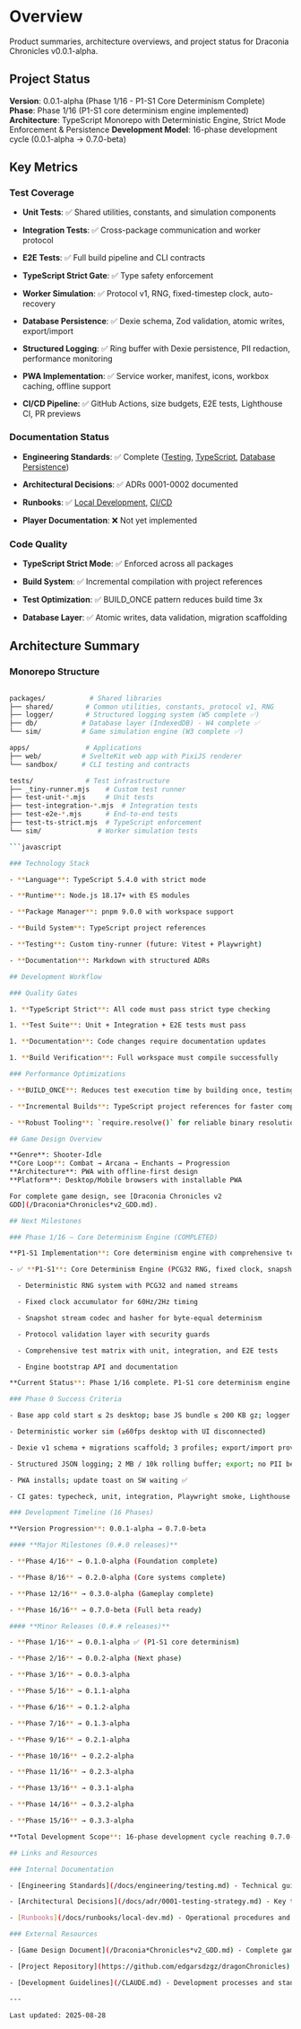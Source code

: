 <!-- markdownlint-disable -->

# Overview

Product summaries, architecture overviews, and project status for Draconia Chronicles
v0.0.1-alpha.

## Project Status

**Version**: 0.0.1-alpha (Phase 1/16 - P1-S1 Core Determinism Complete)
**Phase**: Phase 1/16 (P1-S1 core determinism engine implemented)
**Architecture**: TypeScript Monorepo with Deterministic Engine, Strict Mode Enforcement & Persistence
**Development Model**: 16-phase development cycle (0.0.1-alpha → 0.7.0-beta)

## Key Metrics

### Test Coverage

- **Unit Tests**: ✅ Shared utilities, constants, and simulation components

- **Integration Tests**: ✅ Cross-package communication and worker protocol

- **E2E Tests**: ✅ Full build pipeline and CLI contracts

- **TypeScript Strict Gate**: ✅ Type safety enforcement

- **Worker Simulation**: ✅ Protocol v1, RNG, fixed-timestep clock, auto-recovery

- **Database Persistence**: ✅ Dexie schema, Zod validation, atomic writes, export/import

- **Structured Logging**: ✅ Ring buffer with Dexie persistence, PII redaction, performance monitoring

- **PWA Implementation**: ✅ Service worker, manifest, icons, workbox caching, offline support

- **CI/CD Pipeline**: ✅ GitHub Actions, size budgets, E2E tests, Lighthouse CI, PR previews

### Documentation Status

- **Engineering Standards**: ✅ Complete ([Testing](/docs/engineering/testing.md), [TypeScript](/docs/engineering/typescript.md), [Database Persistence](/docs/engineering/database-persistence.md))

- **Architectural Decisions**: ✅ ADRs 0001-0002 documented

- **Runbooks**: ✅ [Local Development](/docs/runbooks/local-dev.md), [CI/CD](/docs/runbooks/ci.md)

- **Player Documentation**: ❌ Not yet implemented

### Code Quality

- **TypeScript Strict Mode**: ✅ Enforced across all packages

- **Build System**: ✅ Incremental compilation with project references

- **Test Optimization**: ✅ BUILD_ONCE pattern reduces build time 3x

- **Database Layer**: ✅ Atomic writes, data validation, migration scaffolding

## Architecture Summary

### Monorepo Structure

````bash

packages/           # Shared libraries
├── shared/        # Common utilities, constants, protocol v1, RNG
├── logger/        # Structured logging system (W5 complete ✅)
├── db/           # Database layer (IndexedDB) - W4 complete ✅
└── sim/          # Game simulation engine (W3 complete ✅)

apps/              # Applications
├── web/          # SvelteKit web app with PixiJS renderer
└── sandbox/      # CLI testing and contracts

tests/             # Test infrastructure
├── _tiny-runner.mjs    # Custom test runner
├── test-unit-*.mjs     # Unit tests
├── test-integration-*.mjs  # Integration tests
├── test-e2e-*.mjs      # End-to-end tests
├── test-ts-strict.mjs  # TypeScript enforcement
└── sim/              # Worker simulation tests

```javascript

### Technology Stack

- **Language**: TypeScript 5.4.0 with strict mode

- **Runtime**: Node.js 18.17+ with ES modules

- **Package Manager**: pnpm 9.0.0 with workspace support

- **Build System**: TypeScript project references

- **Testing**: Custom tiny-runner (future: Vitest + Playwright)

- **Documentation**: Markdown with structured ADRs

## Development Workflow

### Quality Gates

1. **TypeScript Strict**: All code must pass strict type checking

1. **Test Suite**: Unit + Integration + E2E tests must pass

1. **Documentation**: Code changes require documentation updates

1. **Build Verification**: Full workspace must compile successfully

### Performance Optimizations

- **BUILD_ONCE**: Reduces test execution time by building once, testing multiple times

- **Incremental Builds**: TypeScript project references for faster compilation

- **Robust Tooling**: `require.resolve()` for reliable binary resolution

## Game Design Overview

**Genre**: Shooter-Idle
**Core Loop**: Combat → Arcana → Enchants → Progression
**Architecture**: PWA with offline-first design
**Platform**: Desktop/Mobile browsers with installable PWA

For complete game design, see [Draconia Chronicles v2
GDD](/Draconia*Chronicles*v2_GDD.md).

## Next Milestones

### Phase 1/16 — Core Determinism Engine (COMPLETED)

**P1-S1 Implementation**: Core determinism engine with comprehensive testing

- ✅ **P1-S1**: Core Determinism Engine (PCG32 RNG, fixed clock, snapshot system, protocol validation)

  - Deterministic RNG system with PCG32 and named streams

  - Fixed clock accumulator for 60Hz/2Hz timing

  - Snapshot stream codec and hasher for byte-equal determinism

  - Protocol validation layer with security guards

  - Comprehensive test matrix with unit, integration, and E2E tests

  - Engine bootstrap API and documentation

**Current Status**: Phase 1/16 complete. P1-S1 core determinism engine provides solid foundation for deterministic game simulation with comprehensive testing and validation. Ready for Phase 2/16 development.

### Phase 0 Success Criteria

- Base app cold start ≤ 2s desktop; base JS bundle ≤ 200 KB gz; logger layer ≤ 8 KB gz

- Deterministic worker sim (≥60fps desktop with UI disconnected)

- Dexie v1 schema + migrations scaffold; 3 profiles; export/import proven ✅

- Structured JSON logging; 2 MB / 10k rolling buffer; export; no PII beyond dragon name

- PWA installs; update toast on SW waiting ✅

- CI gates: typecheck, unit, integration, Playwright smoke, Lighthouse a11y ✅

### Development Timeline (16 Phases)

**Version Progression**: 0.0.1-alpha → 0.7.0-beta

#### **Major Milestones (0.#.0 releases)**

- **Phase 4/16** → 0.1.0-alpha (Foundation complete)

- **Phase 8/16** → 0.2.0-alpha (Core systems complete)

- **Phase 12/16** → 0.3.0-alpha (Gameplay complete)

- **Phase 16/16** → 0.7.0-beta (Full beta ready)

#### **Minor Releases (0.#.# releases)**

- **Phase 1/16** → 0.0.1-alpha ✅ (P1-S1 core determinism)

- **Phase 2/16** → 0.0.2-alpha (Next phase)

- **Phase 3/16** → 0.0.3-alpha

- **Phase 5/16** → 0.1.1-alpha

- **Phase 6/16** → 0.1.2-alpha

- **Phase 7/16** → 0.1.3-alpha

- **Phase 9/16** → 0.2.1-alpha

- **Phase 10/16** → 0.2.2-alpha

- **Phase 11/16** → 0.2.3-alpha

- **Phase 13/16** → 0.3.1-alpha

- **Phase 14/16** → 0.3.2-alpha

- **Phase 15/16** → 0.3.3-alpha

**Total Development Scope**: 16-phase development cycle reaching 0.7.0-beta for comprehensive game development

## Links and Resources

### Internal Documentation

- [Engineering Standards](/docs/engineering/testing.md) - Technical guidelines and policies

- [Architectural Decisions](/docs/adr/0001-testing-strategy.md) - Key technical decisions (ADRs)

- [Runbooks](/docs/runbooks/local-dev.md) - Operational procedures and setup guides

### External Resources

- [Game Design Document](/Draconia*Chronicles*v2_GDD.md) - Complete game design

- [Project Repository](https://github.com/edgarsdzgz/dragonChronicles) - Source code and issues

- [Development Guidelines](/CLAUDE.md) - Development processes and standards

---

Last updated: 2025-08-28

````
